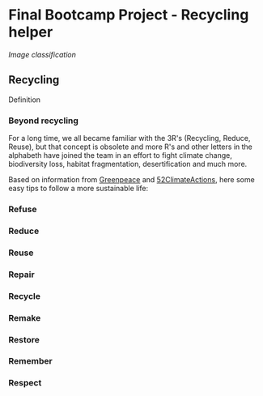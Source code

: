 # Final Bootcamp Project - Recycling helper
_Image classification_

## Recycling
Definition

### Beyond recycling
For a long time, we all became familiar with the 3R's (Recycling, Reduce, Reuse), but that concept is obsolete and more R's and other letters in the alphabeth have joined the team in an effort to fight climate change, biodiversity loss, habitat fragmentation, desertification and much more.

Based on information from [Greenpeace](https://www.greenpeace.org.au/blog/beyond-reduce-reuse-recycle/) and [52ClimateActions](https://www.52climateactions.com/refuse-reduce-reuse-repair-recycle/full), here some easy tips to follow a more sustainable life:

### Refuse


### Reduce


### Reuse


### Repair


### Recycle


### Remake


### Restore


### Remember


### Respect